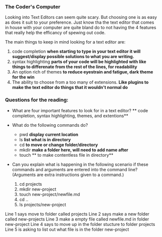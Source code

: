 ### The Coder's Computer

Looking into Text Editors can seem quite scary. But choosing one is as easy as does it suit to your preference. Just know tha the text editor that comes in house with your computer are quite bland do to not having the 4 features that really help the efficancy of spewing out code.  

The main things to keep in mind looking for a text editor are:
1. code completion **when starting to type in your text editor it will suggest/display possible solutions to what you are writing.** 
2. syntax highlighting **parts of your code will be highlighted with like things to differenate from the rest of the lines, for readability**
3. An option rich of themes **to reduce eyestrain and fatigue, dark theme for the win**
4. The ability to choose from a too many of extensions. **Like plugins to make the text editor do things that it wouldn't normal do**

### Questions for the reading:
* What are four important features to look for in a text editor?
	** code completion, syntax highlighting, themes, and extentions**

* What do the following commands do?
	* pwd **display current location**
	* ls **list what is in directory**
	* cd **to move or change folder/directory**
	* mkdir **make a folder here, will need to add name after** 
	* touch ** to make contentless file in directory**

* Can you explain what is happening in the following scenario if these commands and arguments are entered into the command line? (Arguments are extra instructions given to a command.)
	1. cd projects
	2. mkdir new-project
	3. touch new-project/newfile.md
	4. cd ..
	5. ls projects/new-project

Line 1 says move to folder called projects
Line 2 says make a new folder called new-projects
Line 3 make a empty file called newfile.md in folder new-project
Line 4 says to move up in the folder stucture to folder projects
Line 5 is asking to list out what file is in the folder new-project
